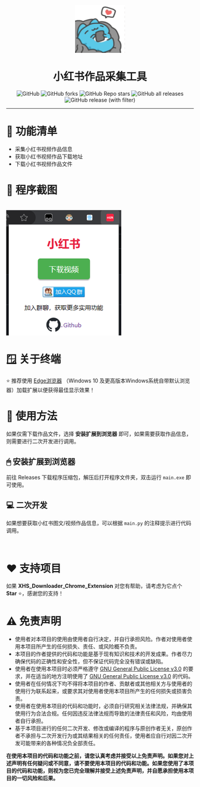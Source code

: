 <div align="center">
    <img src="XHS_Downloader_Chrome_Extension.gif" alt="XHS_Downloader_Chrome_Extension" height="129" width="134"><br>
    <h1>小红书作品采集工具</h1>
    <img alt="GitHub" src="https://img.shields.io/github/license/kongzhu2/XHS_Downloader_Chrome_Extension?style=for-the-badge">
    <img alt="GitHub forks" src="https://img.shields.io/github/forks/kongzhu2/XHS_Downloader_Chrome_Extension?style=for-the-badge&color=c56cf0">
    <img alt="GitHub Repo stars" src="https://img.shields.io/github/stars/kongzhu2/XHS_Downloader_Chrome_Extension?style=for-the-badge&color=fff200">
    <img alt="GitHub all releases" src="https://img.shields.io/github/downloads/kongzhu2/XHS_Downloader_Chrome_Extension/total?style=for-the-badge&color=1b9cfc">
    <img alt="GitHub release (with filter)" src="https://img.shields.io/github/v/release/kongzhu2/XHS_Downloader_Chrome_Extension?style=for-the-badge&color=44bd32">
    <hr>
    </div>
    <h1>📝 功能清单</h1>
    <ul>
    <li>采集小红书视频作品信息</li>
    <li>获取小红书视频作品下载地址</li>
    <li>下载小红书视频作品文件</li>
    </ul>
    <h1>📸 程序截图</h1>
    <br>
    <img src="程序截图.png" alt="">
    <h1>🪟 关于终端</h1>
    <p>⭐ 推荐使用 <a href="https://www.microsoft.com/zh-cn/edge/download">Edge浏览器</a> （Windows 10 及更高版本Windows系统自带默认浏览器）加载扩展以便获得最佳显示效果！</p>
    <h1>🥣 使用方法</h1>
    <p>如果仅需下载作品文件，选择 <b>安装扩展到浏览器</b> 即可，如果需要获取作品信息，则需要进行二次开发进行调用。</p>
    <h2>🖱 安装扩展到浏览器</h2>
    <p>前往 Releases 下载程序压缩包，解压后打开程序文件夹，双击运行 <code>main.exe</code> 即可使用。</p>
    <h2>💻 二次开发</h2>
    <p>如果想要获取小红书图文/视频作品信息，可以根据 <code>main.py</code> 的注释提示进行代码调用。</p>
    <br>
    <h1>♥️ 支持项目</h1>
    <p>如果 <b>XHS_Downloader_Chrome_Extension</b> 对您有帮助，请考虑为它点个 <b>Star</b> ⭐，感谢您的支持！</p>
    <h1>⚠️ 免责声明</h1>
    <ul>
    <li>使用者对本项目的使用由使用者自行决定，并自行承担风险。作者对使用者使用本项目所产生的任何损失、责任、或风险概不负责。</li>
    <li>本项目的作者提供的代码和功能是基于现有知识和技术的开发成果。作者尽力确保代码的正确性和安全性，但不保证代码完全没有错误或缺陷。</li>
    <li>使用者在使用本项目时必须严格遵守 <a href="https://github.com/kongzhu2/XHS_Downloader_Chrome_Extension/blob/master/LICENSE">GNU
        General Public License v3.0</a> 的要求，并在适当的地方注明使用了 <a
            href="https://github.com/kongzhu2/XHS_Downloader_Chrome_Extension/blob/master/LICENSE">GNU General Public License
        v3.0</a> 的代码。
    </li>
    <li>使用者在任何情况下均不得将本项目的作者、贡献者或其他相关方与使用者的使用行为联系起来，或要求其对使用者使用本项目所产生的任何损失或损害负责。</li>
    <li>使用者在使用本项目的代码和功能时，必须自行研究相关法律法规，并确保其使用行为合法合规。任何因违反法律法规而导致的法律责任和风险，均由使用者自行承担。</li>
    <li>基于本项目进行的任何二次开发、修改或编译的程序与原创作者无关，原创作者不承担与二次开发行为或其结果相关的任何责任，使用者应自行对因二次开发可能带来的各种情况负全部责任。</li>
    </ul>
    <b>在使用本项目的代码和功能之前，请您认真考虑并接受以上免责声明。如果您对上述声明有任何疑问或不同意，请不要使用本项目的代码和功能。如果您使用了本项目的代码和功能，则视为您已完全理解并接受上述免责声明，并自愿承担使用本项目的一切风险和后果。</b>